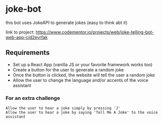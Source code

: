 # joke-bot
this bot uses JokeAPI to generate jokes (easy to think abt it)

link to project: https://www.codementor.io/projects/web/joke-telling-bot-web-app-cjd2eyrfak

## Requirements
- Set up a React App (vanilla JS or your favorite framework works too)
- Create a button for the user to generate a random joke
- Once the button is clicked, the website will tell the user a random joke
- Allow the user to change the language and/or accents of the voice assistant


### For an extra challenge

    Allow the user to hear a joke simply by pressing 'J'
    Allow the user to hear a joke by saying 'Tell Me A Joke' to the voice assistant
